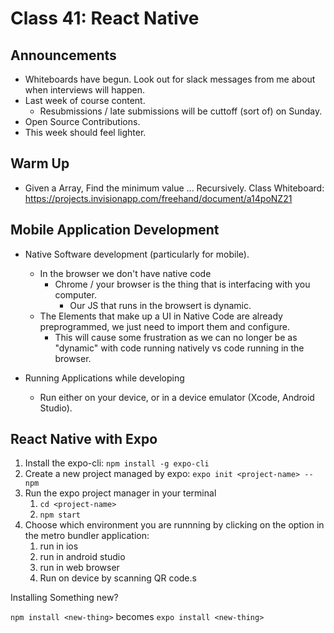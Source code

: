 # Class 41: React Native

## Announcements

* Whiteboards have begun.  Look out for slack messages from me about when interviews will happen.
* Last week of course content.
  * Resubmissions / late submissions will be cuttoff (sort of) on Sunday.
* Open Source Contributions.
* This week should feel lighter.

## Warm Up

* Given a Array, Find the minimum value ... Recursively.
Class Whiteboard: https://projects.invisionapp.com/freehand/document/a14poNZ21

## Mobile Application Development

* Native Software development (particularly for mobile).
  * In the browser we don't have native code
    * Chrome / your browser is the thing that is interfacing with you computer.
      * Our JS that runs in the browsert is dynamic.
  * The Elements that make up a UI in Native Code are already preprogrammed, we just need to import them and configure.
    * This will cause some frustration as we can no longer be as "dynamic" with code running natively vs code running in the browser.

* Running Applications while developing
  * Run either on your device, or in a device emulator (Xcode, Android Studio).

## React Native with Expo

1) Install the expo-cli: `npm install -g expo-cli`
2) Create a new project managed by expo: `expo init <project-name> --npm`
3) Run the expo project manager in your terminal
   1) `cd <project-name>`
   2) `npm start`
4) Choose which environment you are runnning by clicking on the option in the metro bundler application:
   1) run in ios
   2) run in android studio
   3) run in web browser
   4) Run on device by scanning QR code.s

Installing Something new?

`npm install <new-thing>` becomes `expo install <new-thing>`


